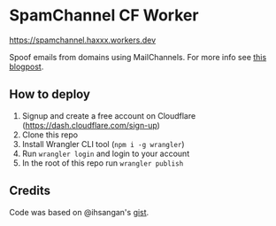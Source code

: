 # SpamChannel CF Worker

https://spamchannel.haxxx.workers.dev

Spoof emails from domains using MailChannels. For more info see [this blogpost](TODO).

## How to deploy

1. Signup and create a free account on Cloudflare (https://dash.cloudflare.com/sign-up)
2. Clone this repo
3. Install Wrangler CLI tool (`npm i -g wrangler`)
4. Run `wrangler login` and login to your account
5. In the root of this repo run `wrangler publish`

## Credits

Code was based on @ihsangan's [gist](https://gist.github.com/ihsangan/6111b59b9a7b022b5897d28d8454ad8d).
